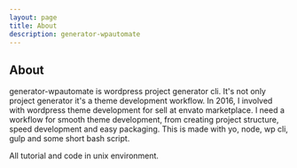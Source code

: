 ```yaml
---
layout: page
title: About 
description: generator-wpautomate
---
```

## About

generator-wpautomate is wordpress project generator cli. It's not only project generator it's a theme development workflow. In 2016, I involved with wordpress theme development for sell at envato marketplace. I need a workflow for smooth theme development, from creating project structure, speed  development and easy packaging. This is made with yo, node, wp cli, gulp and some short bash script.


All tutorial and code in unix environment.